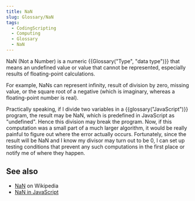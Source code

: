 ```yaml
---
title: NaN
slug: Glossary/NaN
tags:
  - CodingScripting
  - Computing
  - Glossary
  - NaN
---
```

NaN (Not a Number) is a numeric {{Glossary("Type", "data type")}} that means an undefined value or value that cannot be represented, especially results of floating-point calculations.

For example, NaNs can represent infinity, result of division by zero, missing value, or the square root of a negative (which is imaginary, whereas a floating-point number is real).

Practically speaking, if I divide two variables in a {{glossary("JavaScript")}} program, the result may be NaN, which is predefined in JavaScript as "undefined". Hence this division may break the program. Now, if this computation was a small part of a much larger algorithm, it would be really painful to figure out where the error actually occurs. Fortunately, since the result will be NaN and I know my divisor may turn out to be 0, I can set up testing conditions that prevent any such computations in the first place or notify me of where they happen.

## See also

- [NaN](https://en.wikipedia.org/wiki/NaN) on Wikipedia
- [NaN in JavaScript](/en-US/docs/Web/JavaScript/Reference/Global_Objects/NaN)

